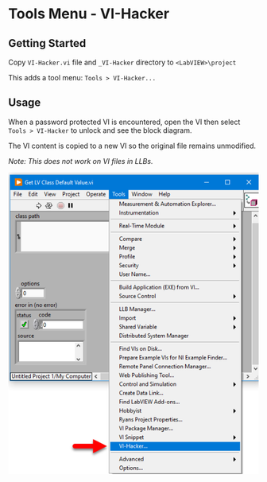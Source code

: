 # Tools Menu - VI-Hacker

## Getting Started

Copy `VI-Hacker.vi` file and `_VI-Hacker` directory to `<LabVIEW>\project`

This adds a tool menu: `Tools > VI-Hacker...`

## Usage

When a password protected VI is encountered, open the VI then
select `Tools > VI-Hacker` to unlock and see the block diagram.

The VI content is copied to a new VI so the original file remains unmodified.

*Note: This does not work on VI files in LLBs.*

![ToolsMenu](../../docs/imgs/ToolsMenu.png)
